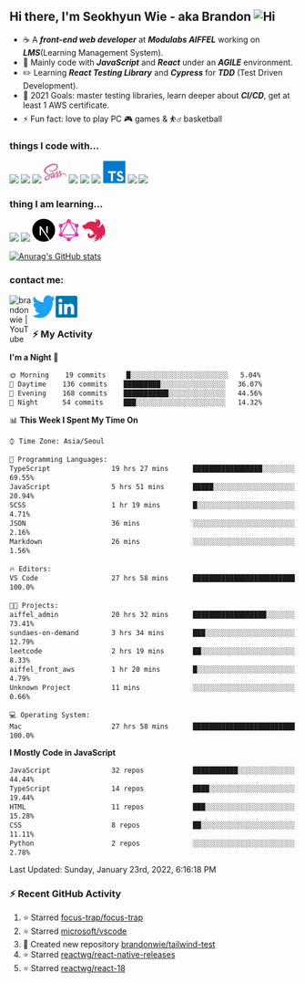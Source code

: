 ## Hi there, I'm Seokhyun Wie - aka Brandon <img src='https://qpluspicture.oss-cn-beijing.aliyuncs.com/6LjjQA/Hi.gif' alt='Hi' width="24"/>

- ☕ A _**front-end web developer**_ at _**Modulabs AIFFEL**_ working on _**LMS**_(Learning Management System).
- 🔄 Mainly code with _**JavaScript**_ and _**React**_ under an _**AGILE**_ environment.
- ✏️ Learning _**React Testing Library**_ and _**Cypress**_ for _**TDD**_ (Test Driven Development).
- 🎯 2021 Goals: master testing libraries, learn deeper about _**CI/CD**_, get at least 1 AWS certificate.
- ⚡ Fun fact: love to play PC 🎮 games️ \& ⛹️‍♂️ basketball

### things I code with...

<img src="https://cdn.jsdelivr.net/gh/devicons/devicon/icons/vscode/vscode-original.svg" width="40px"> <img src="https://cdn.jsdelivr.net/gh/devicons/devicon@latest/icons/javascript/javascript-original.svg" width="40px"> <img src="https://cdn.jsdelivr.net/gh/devicons/devicon@latest/icons/react/react-original.svg" width="40px"> <img src="https://raw.githubusercontent.com/devicons/devicon/master/icons/sass/sass-original.svg" width="40px"> <img src="https://cdn.jsdelivr.net/gh/devicons/devicon@latest/icons/git/git-original.svg" width="40px"> <img src="https://cdn.jsdelivr.net/gh/devicons/devicon/icons/github/github-original.svg" width="40px"> <img src="https://cdn.jsdelivr.net/gh/devicons/devicon/icons/amazonwebservices/amazonwebservices-original.svg" width="40px"> <img src="https://raw.githubusercontent.com/devicons/devicon/master/icons/typescript/typescript-original.svg" width="40px"> <img src="https://cdn.jsdelivr.net/gh/devicons/devicon@latest/icons/mongodb/mongodb-original.svg" width="40px"> <img src="https://cdn.jsdelivr.net/gh/devicons/devicon@latest/icons/nodejs/nodejs-plain.svg" width="40px">

### thing I am learning...

<img src="https://cdn.jsdelivr.net/gh/devicons/devicon/icons/jest/jest-plain.svg" width="40px"> <img src="https://icons-for-free.com/iconfiles/png/512/cypress-1324440144114984250.png" width="40px"> <img src="https://raw.githubusercontent.com/devicons/devicon/master/icons/nextjs/nextjs-original.svg" width="40px"> <img src="https://raw.githubusercontent.com/devicons/devicon/master/icons/graphql/graphql-plain.svg" width="40px"> <img src="https://raw.githubusercontent.com/devicons/devicon/master/icons/nestjs/nestjs-plain.svg" width="40px">

<!-- GitHub Stats -->

[![Anurag's GitHub stats](https://github-readme-stats.vercel.app/api?username=brandonwie&show_icons=true&title_color=ffc857&icon_color=8ac926&text_color=daf7dc&bg_color=151515&hide=stars&custom_title=Brandon's GitHub Stats)](https://github.com/anuraghazra/github-readme-stats)

### contact me:

[<img align="left" alt="brandonwie | YouTube" width="40px" src="https://iconape.com/wp-content/png_logo_vector/youtube-social-white-squircle.png" />][youtube] [<img align="left" alt="brandonwie | Twitter" width="40px" src="https://raw.githubusercontent.com/devicons/devicon/master/icons/twitter/twitter-original.svg" />][twitter] [<img align="left" alt="brandonwie | LinkedIn" width="40px" src="https://raw.githubusercontent.com/devicons/devicon/master/icons/linkedin/linkedin-original.svg" />][linkedin]

<br />
<br />

### ⚡ My Activity

<!--START_SECTION:waka-->
**I'm a Night 🦉** 

```text
🌞 Morning    19 commits     █░░░░░░░░░░░░░░░░░░░░░░░░   5.04% 
🌆 Daytime    136 commits    █████████░░░░░░░░░░░░░░░░   36.07% 
🌃 Evening    168 commits    ███████████░░░░░░░░░░░░░░   44.56% 
🌙 Night      54 commits     ███░░░░░░░░░░░░░░░░░░░░░░   14.32%

```


📊 **This Week I Spent My Time On** 

```text
⌚︎ Time Zone: Asia/Seoul

💬 Programming Languages: 
TypeScript               19 hrs 27 mins      █████████████████░░░░░░░░   69.55% 
JavaScript               5 hrs 51 mins       █████░░░░░░░░░░░░░░░░░░░░   20.94% 
SCSS                     1 hr 19 mins        █░░░░░░░░░░░░░░░░░░░░░░░░   4.71% 
JSON                     36 mins             ░░░░░░░░░░░░░░░░░░░░░░░░░   2.16% 
Markdown                 26 mins             ░░░░░░░░░░░░░░░░░░░░░░░░░   1.56%

🔥 Editors: 
VS Code                  27 hrs 58 mins      █████████████████████████   100.0%

🐱‍💻 Projects: 
aiffel_admin             20 hrs 32 mins      ██████████████████░░░░░░░   73.41% 
sundaes-on-demand        3 hrs 34 mins       ███░░░░░░░░░░░░░░░░░░░░░░   12.79% 
leetcode                 2 hrs 19 mins       ██░░░░░░░░░░░░░░░░░░░░░░░   8.33% 
aiffel_front_aws         1 hr 20 mins        █░░░░░░░░░░░░░░░░░░░░░░░░   4.79% 
Unknown Project          11 mins             ░░░░░░░░░░░░░░░░░░░░░░░░░   0.66%

💻 Operating System: 
Mac                      27 hrs 58 mins      █████████████████████████   100.0%

```

**I Mostly Code in JavaScript** 

```text
JavaScript               32 repos            ███████████░░░░░░░░░░░░░░   44.44% 
TypeScript               14 repos            ████░░░░░░░░░░░░░░░░░░░░░   19.44% 
HTML                     11 repos            ███░░░░░░░░░░░░░░░░░░░░░░   15.28% 
CSS                      8 repos             ██░░░░░░░░░░░░░░░░░░░░░░░   11.11% 
Python                   2 repos             ░░░░░░░░░░░░░░░░░░░░░░░░░   2.78%

```



<!--END_SECTION:waka-->

<!--RECENT_ACTIVITY:last_update-->
Last Updated: Sunday, January 23rd, 2022, 6:16:18 PM
<!--RECENT_ACTIVITY:last_update_end-->

### ⚡ Recent GitHub Activity

<!--RECENT_ACTIVITY:start-->
1. ⭐ Starred [focus-trap/focus-trap](https://github.com/focus-trap/focus-trap)
2. ⭐ Starred [microsoft/vscode](https://github.com/microsoft/vscode)
3. 📔 Created new repository [brandonwie/tailwind-test](https://github.com/brandonwie/tailwind-test)
4. ⭐ Starred [reactwg/react-native-releases](https://github.com/reactwg/react-native-releases)
5. ⭐ Starred [reactwg/react-18](https://github.com/reactwg/react-18)
<!--RECENT_ACTIVITY:end-->

[youtube]: https://www.youtube.com/channel/UC7tk3UT7nn3cZNC2KBdb-4Q
[linkedin]: https://linkedin.com/in/brandonwie
[twitter]: https://twitter.com/brandonwie
